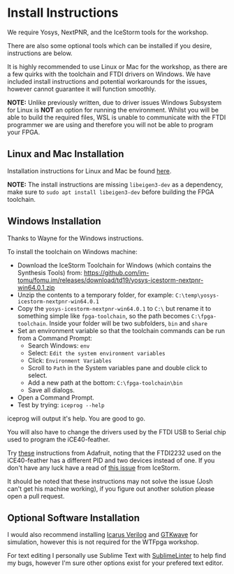 # Install Instructions

We require Yosys, NextPNR, and the IceStorm tools for the workshop.

There are also some optional tools which can be installed if you desire, instructions are below.

It is highly recommended to use Linux or Mac for the workshop, as there are a few quirks with the toolchain and FTDI drivers on Windows. We have included install instructions and potential workarounds for the issues, however cannot guarantee it will function smoothly. 

**NOTE:** Unlike previously written, due to driver issues Windows Subsystem for Linux is **NOT** an option for running the environment. Whilst you will be able to build the required files, WSL is unable to communicate with the FTDI programmer we are using and therefore you will not be able to program your FPGA.

## Linux and Mac Installation

Installation instructions for Linux and Mac be found [here](http://www.clifford.at/icestorm/#install).

**NOTE:** The install instructions are missing ```libeigen3-dev``` as a dependency, make sure to ```sudo apt install libeigen3-dev``` before building the FPGA toolchain. 

## Windows Installation

Thanks to Wayne for the Windows instructions. 

To install the toolchain on Windows machine:

- Download the IceStorm Toolchain for Windows (which contains the Synthesis Tools) from: https://github.com/im-tomu/fomu.im/releases/download/td19/yosys-icestorm-nextpnr-win64.0.1.zip
- Unzip the contents to a temporary folder, for example: `C:\temp\yosys-icestorm-nextpnr-win64.0.1`
- Copy the `yosys-icestorm-nextpnr-win64.0.1` to `C:\` but rename it to something simple like `fpga-toolchain`, so the path becomes `C:\fpga-toolchain`. Inside your folder will be two subfolders, `bin` and `share`
- Set an environment variable so that the toolchain commands can be run from a Command Prompt:
  - Search Windows: `env`
  - Select: `Edit the system environment variables`
  - Click: `Environment Variables`
  - Scroll to `Path` in the System variables pane and double click to select.
  - Add a new path at the bottom: `C:\fpga-toolchain\bin`
  - Save all dialogs.
- Open a Command Prompt.
- Test by trying: `iceprog --help`

iceprog will output it's help. You are good to go.

You will also have to change the drivers used by the FTDI USB to Serial chip used to program the iCE40-feather. 

Try [these](https://learn.adafruit.com/adafruit-ft232h-breakout/windows-setup) instructions from Adafruit, noting that the FTDI2232 used on the iCE40-feather has a different PID and two devices instead of one. If you don't have any luck have a read of [this issue](https://github.com/cliffordwolf/icestorm/issues/141) from IceStorm.

It should be noted that these instructions may not solve the issue (Josh can't get his machine working), if you figure out another solution please open a pull request.  

## Optional Software Installation

I would also recommend installing [Icarus Verilog](https://iverilog.fandom.com/wiki/Installation_Guide) and [GTKwave](http://gtkwave.sourceforge.net/) for simulation, however this is not required for the WTFpga workshop.

For text editing I personally use Sublime Text with [SublimeLinter](https://packagecontrol.io/packages/SublimeLinter-contrib-iverilog) to help find my bugs, however I'm sure other options exist for your prefered text editor.
